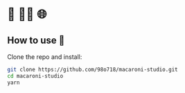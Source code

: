# 🍝 👨‍💻 🌐

## How to use 🤔

Clone the repo and install:

```bash
git clone https://github.com/98o718/macaroni-studio.git
cd macaroni-studio
yarn
```
